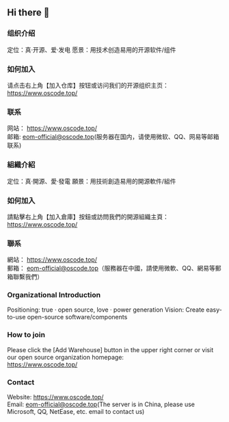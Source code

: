 ## Hi there 👋

### 组织介绍<br/>
定位：真·开源、爱·发电
愿景：用技术创造易用的开源软件/组件

### 如何加入<br/>
请点击右上角【加入仓库】按钮或访问我们的开源组织主页：<br/>
https://www.oscode.top/

### 联系<br/>
网站：
https://www.oscode.top/<br/>
邮箱:
eom-official@oscode.top(服务器在国内，请使用微软、QQ、网易等邮箱联系)

### 組織介紹<br/>
定位：真·開源、愛·發電
願景：用技術創造易用的開源軟件/組件

### 如何加入<br/>
請點擊右上角【加入倉庫】按鈕或訪問我們的開源組織主頁：<br/>
https://www.oscode.top/

### 聯系<br/>
網站：
https://www.oscode.top/<br/>
郵箱：
eom-official@oscode.top（服務器在中國，請使用微軟、QQ、網易等郵箱聯繫我們）

### Organizational Introduction<br/>
Positioning: true · open source, love · power generation
Vision: Create easy-to-use open-source software/components

### How to join<br/>
Please click the [Add Warehouse] button in the upper right corner or visit our open source organization homepage: <br/>
https://www.oscode.top/

### Contact<br/>
Website:
https://www.oscode.top/<br/>
Email:
eom-official@oscode.top(The server is in China, please use Microsoft, QQ, NetEase, etc. email to contact us)

